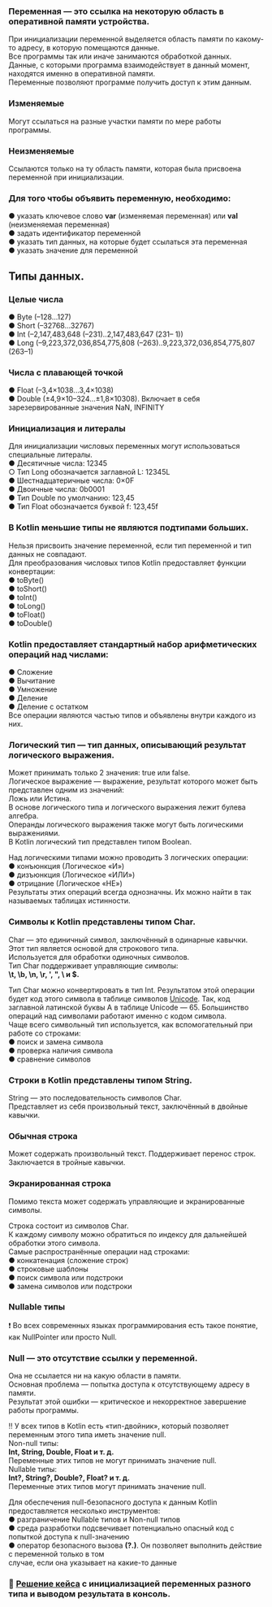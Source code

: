 ### Переменная — это ссылка на некоторую область в оперативной памяти устройства.
При инициализации переменной выделяется область памяти по какому-то адресу, в которую помещаются данные.  
Все программы так или иначе занимаются обработкой данных.  
Данные, с которыми программа взаимодействует в данный момент, находятся именно в оперативной памяти.  
Переменные позволяют программе получить доступ к этим данным.  

### Изменяемые
Могут ссылаться на разные участки памяти по мере работы программы.
### Неизменяемые
Ссылаются только на ту область памяти, которая была присвоена переменной при инициализации.  

### Для того чтобы объявить переменную, необходимо:
● указать ключевое слово **var** (изменяемая переменная) или **val** (неизменяемая переменная)  
● задать идентификатор переменной  
● указать тип данных, на которые будет ссылаться эта переменная  
● указать значение для переменной  

## Типы данных. 
### Целые числа
● Byte (–128...127)  
● Short (–32768...32767)  
● Int (–2,147,483,648 (–231)..2,147,483,647 (231– 1))  
● Long (–9,223,372,036,854,775,808 (–263)..9,223,372,036,854,775,807 (263–1)  

### Числа с плавающей точкой
● Float (–3,4×1038...3,4×1038)  
● Double (±4,9×10–324...±1,8×10308). Включает в себя зарезервированные значения NaN, INFINITY  

### Инициализация и литералы
Для инициализации числовых переменных могут использоваться специальные литералы.  
● Десятичные числа: 12345   
○ Тип Long обозначается заглавной L: 12345L  
● Шестнадцатеричные числа: 0×0F  
● Двоичные числа: 0b0001  
● Тип Double по умолчанию: 123,45  
● Тип Float обозначается буквой f: 123,45f  

### В Kotlin меньшие типы не являются подтипами больших.
Нельзя присвоить значение переменной, если тип переменной и тип данных не совпадают.  
Для преобразования числовых типов Kotlin предоставляет функции конвертации:  
● toByte()  
● toShort()  
● toInt()  
● toLong()  
● toFloat()  
● toDouble()  

### Kotlin предоставляет стандартный набор арифметических операций над числами:
● Сложение  
● Вычитание  
● Умножение  
● Деление  
● Деление с остатком  
Все операции являются частью типов и объявлены внутри каждого из них.  

### Логический тип — тип данных, описывающий результат логического выражения. 
Может принимать только 2 значения: true или false.  
Логическое выражение — выражение, результат которого может быть представлен одним из значений:  
Ложь или Истина.  
В основе логического типа и логического выражения лежит булева алгебра.  
Операнды логического выражения также могут быть логическими выражениями.  
В Kotlin логический тип представлен типом Boolean.  

Над логическими типами можно проводить 3 логических операции:  
● конъюнкция (Логическое «И»)  
● дизъюнкция (Логическое «ИЛИ»)  
● отрицание (Логическое «НЕ»)  
Результаты этих операций всегда однозначны. Их можно найти в так называемых таблицах
истинности.  

### Символы к Kotlin представлены типом Char.
Char — это единичный символ, заключённый в одинарные кавычки.  
Этот тип является основой для строкового типа.  
Используется для обработки одиночных символов.  
Тип Char поддерживает управляющие символы:  
**\t, \b, \n, \r, \', \", \\ и \$.**

Тип Char можно конвертировать в тип Int. Результатом этой операции будет код этого символа
в таблице символов [Unicode](https://ru.wikipedia.org/wiki/Юникод). Так, код заглавной латинской буквы А в таблице Unicode — 65.
Большинство операций над символами работают именно с кодом символа.  
Чаще всего символьный тип используется, как вспомогательный при работе со строками:  
● поиск и замена символа  
● проверка наличия символа  
● сравнение символов  

### Строки в Kotlin представлены типом String.
String — это последовательность символов Char.  
Представляет из себя произвольный текст, заключённый в двойные кавычки.  

### Обычная строка
Может содержать произвольный текст.
Поддерживает перенос строк. Заключается
в тройные кавычки.
### Экранированная строка
Помимо текста может содержать управляющие
и экранированные символы.  

Строка состоит из символов Char.  
К каждому символу можно обратиться по индексу
для дальнейшей обработки этого символа.  
Самые распространённые операции над строками:  
● конкатенация (сложение строк)  
● строковые шаблоны  
● поиск символа или подстроки  
● замена символов или подстроки  

### Nullable типы
:heavy_exclamation_mark: Во всех современных языках программирования есть такое понятие, как NullPointer или просто Null.  
### Null — это отсутствие ссылки у переменной. 
Она не ссылается ни на какую области в памяти.  
Основная проблема — попытка доступа к отсутствующему адресу в памяти.  
Результат этой ошибки — критическое и некорректное завершение работы программы.  

:bangbang: У всех типов в Kotlin есть «тип-двойник», который позволяет переменным этого типа иметь значение null.  
Non-null типы:  
**Int, String, Double, Float и т. д.**  
Переменные этих типов не могут принимать значение null.  
Nullable типы:  
**Int?, String?, Double?, Float? и т. д.**  
Переменные этих типов могут принимать значение null.  

Для обеспечения null-безопасного доступа к данным Kotlin предоставляется несколько
инструментов:  
● разграничение Nullable типов и Non-null типов  
● среда разработки подсвечивает потенциально опасный код с попыткой доступа к null-значению  
● оператор безопасного вызова **(?.)**. Он позволяет выполнить действие с переменной только в том   
случае, если она указывает на какие-то данные  

### :paperclip: [Решение кейса](https://github.com/ILYA-NASA/Android-basic/blob/master/04_Variables_types/untitled/src/main/kotlin/Main.kt) с инициализацией переменных разного типа и выводом результата в консоль. 
